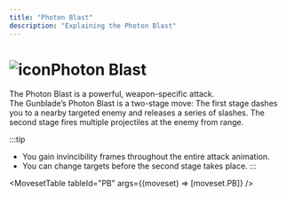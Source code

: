 ```yaml
---
title: "Photon Blast"
description: "Explaining the Photon Blast"
---
```


# <img src="/img/38px-PhotonBlast.png" alt="icon" className="heading-icon"/>Photon Blast
The Photon Blast is a powerful, weapon-specific attack.  
The Gunblade’s Photon Blast is a two-stage move: 
The first stage dashes you to a nearby targeted enemy and releases a series of slashes.
The second stage fires multiple projectiles at the enemy from range.

:::tip
* You gain invincibility frames throughout the entire attack animation.
* You can change targets before the second stage takes place.
:::

<VideoPlayer src="/vid/PB.mp4" />

<MovesetTable tableId="PB" args={(moveset) => [moveset.PB]} />